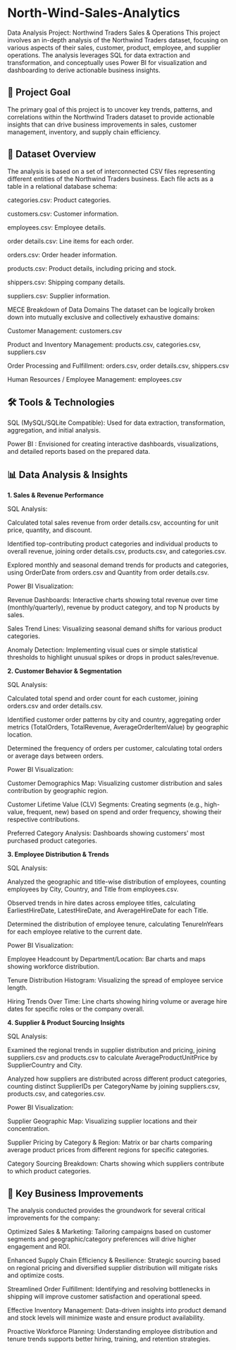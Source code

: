 # North-Wind-Sales-Analytics
Data Analysis Project: Northwind Traders Sales & Operations
This project involves an in-depth analysis of the Northwind Traders dataset, focusing on various aspects of their sales, customer, product, employee, and supplier operations. The analysis leverages SQL for data extraction and transformation, and conceptually uses Power BI for visualization and dashboarding to derive actionable business insights.

## 🚀 Project Goal
The primary goal of this project is to uncover key trends, patterns, and correlations within the Northwind Traders dataset to provide actionable insights that can drive business improvements in sales, customer management, inventory, and supply chain efficiency.

## 📁 Dataset Overview
The analysis is based on a set of interconnected CSV files representing different entities of the Northwind Traders business. Each file acts as a table in a relational database schema:

categories.csv: Product categories.

customers.csv: Customer information.

employees.csv: Employee details.

order details.csv: Line items for each order.

orders.csv: Order header information.

products.csv: Product details, including pricing and stock.

shippers.csv: Shipping company details.

suppliers.csv: Supplier information.

MECE Breakdown of Data Domains
The dataset can be logically broken down into mutually exclusive and collectively exhaustive domains:

Customer Management: customers.csv

Product and Inventory Management: products.csv, categories.csv, suppliers.csv

Order Processing and Fulfillment: orders.csv, order details.csv, shippers.csv

Human Resources / Employee Management: employees.csv

## 🛠️ Tools & Technologies
SQL (MySQL/SQLite Compatible): Used for data extraction, transformation, aggregation, and initial analysis.

Power BI : Envisioned for creating interactive dashboards, visualizations, and detailed reports based on the prepared data.

## 📊 Data Analysis & Insights
 **1. Sales & Revenue Performance** 
 
SQL Analysis:

Calculated total sales revenue from order details.csv, accounting for unit price, quantity, and discount.

Identified top-contributing product categories and individual products to overall revenue, joining order details.csv, products.csv, and categories.csv.

Explored monthly and seasonal demand trends for products and categories, using OrderDate from orders.csv and Quantity from order details.csv.

Power BI Visualization:

Revenue Dashboards: Interactive charts showing total revenue over time (monthly/quarterly), revenue by product category, and top N products by sales.

Sales Trend Lines: Visualizing seasonal demand shifts for various product categories.

Anomaly Detection: Implementing visual cues or simple statistical thresholds to highlight unusual spikes or drops in product sales/revenue.

**2. Customer Behavior & Segmentation**

SQL Analysis:

Calculated total spend and order count for each customer, joining orders.csv and order details.csv.

Identified customer order patterns by city and country, aggregating order metrics (TotalOrders, TotalRevenue, AverageOrderItemValue) by geographic location.

Determined the frequency of orders per customer, calculating total orders or average days between orders.

Power BI Visualization:

Customer Demographics Map: Visualizing customer distribution and sales contribution by geographic region.

Customer Lifetime Value (CLV) Segments: Creating segments (e.g., high-value, frequent, new) based on spend and order frequency, showing their respective contributions.

Preferred Category Analysis: Dashboards showing customers' most purchased product categories.

**3. Employee Distribution & Trends**

SQL Analysis:

Analyzed the geographic and title-wise distribution of employees, counting employees by City, Country, and Title from employees.csv.

Observed trends in hire dates across employee titles, calculating EarliestHireDate, LatestHireDate, and AverageHireDate for each Title.

Determined the distribution of employee tenure, calculating TenureInYears for each employee relative to the current date.

Power BI Visualization:

Employee Headcount by Department/Location: Bar charts and maps showing workforce distribution.

Tenure Distribution Histogram: Visualizing the spread of employee service length.

Hiring Trends Over Time: Line charts showing hiring volume or average hire dates for specific roles or the company overall.

**4. Supplier & Product Sourcing Insights**

SQL Analysis:

Examined the regional trends in supplier distribution and pricing, joining suppliers.csv and products.csv to calculate AverageProductUnitPrice by SupplierCountry and City.

Analyzed how suppliers are distributed across different product categories, counting distinct SupplierIDs per CategoryName by joining suppliers.csv, products.csv, and categories.csv.

Power BI Visualization:

Supplier Geographic Map: Visualizing supplier locations and their concentration.

Supplier Pricing by Category & Region: Matrix or bar charts comparing average product prices from different regions for specific categories.

Category Sourcing Breakdown: Charts showing which suppliers contribute to which product categories.

## 🚀 Key Business Improvements
The analysis conducted provides the groundwork for several critical improvements for the company:

Optimized Sales & Marketing: Tailoring campaigns based on customer segments and geographic/category preferences will drive higher engagement and ROI.

Enhanced Supply Chain Efficiency & Resilience: Strategic sourcing based on regional pricing and diversified supplier distribution will mitigate risks and optimize costs.

Streamlined Order Fulfillment: Identifying and resolving bottlenecks in shipping will improve customer satisfaction and operational speed.

Effective Inventory Management: Data-driven insights into product demand and stock levels will minimize waste and ensure product availability.

Proactive Workforce Planning: Understanding employee distribution and tenure trends supports better hiring, training, and retention strategies.

